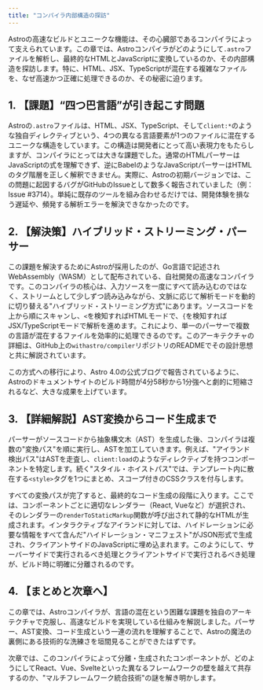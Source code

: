 ```yaml
---
title: "コンパイラ内部構造の探訪"
---
```


Astroの高速なビルドとユニークな機能は、その心臓部であるコンパイラによって支えられています。この章では、Astroコンパイラがどのようにして`.astro`ファイルを解析し、最終的なHTMLとJavaScriptに変換しているのか、その内部構造を探訪します。特に、HTML、JSX、TypeScriptが混在する複雑なファイルを、なぜ高速かつ正確に処理できるのか、その秘密に迫ります。

## 1. 【課題】“四つ巴言語”が引き起こす問題

Astroの`.astro`ファイルは、HTML、JSX、TypeScript、そして`client:*`のような独自ディレクティブという、4つの異なる言語要素が1つのファイルに混在するユニークな構造をしています。この構造は開発者にとって高い表現力をもたらしますが、コンパイラにとっては大きな課題でした。通常のHTMLパーサーはJavaScriptの式を理解できず、逆にBabelのようなJavaScriptパーサーはHTMLのタグ階層を正しく解釈できません。実際に、Astroの初期バージョンでは、この問題に起因するバグがGitHubのIssueとして数多く報告されていました（例： Issue #3714）。単純に既存のツールを組み合わせるだけでは、開発体験を損なう遅延や、頻発する解析エラーを解決できなかったのです。


## 2. 【解決策】ハイブリッド・ストリーミング・パーサー

この課題を解決するためにAstroが採用したのが、Go言語で記述されWebAssembly（WASM）として配布されている、自社開発の高速なコンパイラです。このコンパイラの核心は、入力ソースを一度にすべて読み込むのではなく、ストリームとして少しずつ読み込みながら、文脈に応じて解析モードを動的に切り替える"ハイブリッド・ストリーミング方式"にあります。ソースコードを上から順にスキャンし、`<`を検知すればHTMLモードで、`{`を検知すればJSX/TypeScriptモードで解析を進めます。これにより、単一のパーサーで複数の言語が混在するファイルを効率的に処理できるのです。このアーキテクチャの詳細は、GitHub上の`withastro/compiler`リポジトリのREADMEでその設計思想と共に解説されています。

この方式への移行により、Astro 4.0の公式ブログで報告されているように、Astroのドキュメントサイトのビルド時間が4分58秒から1分強へと劇的に短縮されるなど、大きな成果を上げています。

## 3. 【詳細解説】AST変換からコード生成まで

パーサーがソースコードから抽象構文木（AST）を生成した後、コンパイラは複数の"変換パス"を順に実行し、ASTを加工していきます。例えば、"アイランド検出パス"はASTを走査し、`client:load`のようなディレクティブを持つコンポーネントを特定します。続く"スタイル・ホイストパス"では、テンプレート内に散在する`<style>`タグを1つにまとめ、スコープ付きのCSSクラスを付与します。

すべての変換パスが完了すると、最終的なコード生成の段階に入ります。ここでは、コンポーネントごとに適切なレンダラー（React, Vueなど）が選択され、そのレンダラーの`renderToStaticMarkup`関数が呼び出されて静的なHTMLが生成されます。インタラクティブなアイランドに対しては、ハイドレーションに必要な情報をすべて含んだ"ハイドレーション・マニフェスト"がJSON形式で生成され、クライアントサイドのJavaScriptに埋め込まれます。このようにして、サーバーサイドで実行されるべき処理とクライアントサイドで実行されるべき処理が、ビルド時に明確に分離されるのです。

## 4. 【まとめと次章へ】

この章では、Astroコンパイラが、言語の混在という困難な課題を独自のアーキテクチャで克服し、高速なビルドを実現している仕組みを解説しました。パーサー、AST変換、コード生成という一連の流れを理解することで、Astroの魔法の裏側にある技術的な洗練さを垣間見ることができたはずです。

次章では、このコンパイラによって分離・生成されたコンポーネントが、どのようにしてReact、Vue、Svelteといった異なるフレームワークの壁を越えて共存するのか、"マルチフレームワーク統合技術"の謎を解き明かします。
